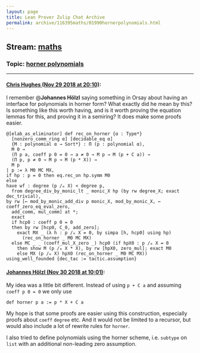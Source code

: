 ```yaml
---
layout: page
title: Lean Prover Zulip Chat Archive 
permalink: archive/116395maths/01990hornerpolynomials.html
---
```


## Stream: [maths](index.html)
### Topic: [horner polynomials](01990hornerpolynomials.html)

---

#### [Chris Hughes (Nov 29 2018 at 20:10)](https://leanprover.zulipchat.com/#narrow/stream/116395-maths/topic/horner%20polynomials/near/148810007):
I remember @**Johannes Hölzl**  saying something in Orsay about having an interface for polynomials in horner form? What exactly did he mean by this? Is something like this worth having, and is it worth proving the equation lemmas for this, and proving it in a semiring? It does make some proofs easier.
```lean
@[elab_as_eliminator] def rec_on_horner {α : Type*}
  [nonzero_comm_ring α] [decidable_eq α]
  {M : polynomial α → Sort*} : Π (p : polynomial α),
  M 0 →
  (Π p a, coeff p 0 = 0 → a ≠ 0 → M p → M (p + C a)) →
  (Π p, p ≠ 0 → M p → M (p * X)) →
  M p
| p := λ M0 MC MX,
if hp : p = 0 then eq.rec_on hp.symm M0
else
have wf : degree (p /ₘ X) < degree p,
  from degree_div_by_monic_lt _ monic_X hp (by rw degree_X; exact dec_trivial),
by rw [← mod_by_monic_add_div p monic_X, mod_by_monic_X, ← coeff_zero_eq_eval_zero,
  add_comm, mul_comm] at *;
  exact
  if hcp0 : coeff p 0 = 0
  then by rw [hcp0, C_0, add_zero];
    exact MX _ (λ h : p /ₘ X = 0, by simpa [h, hcp0] using hp)
      (rec_on_horner _ M0 MC MX)
  else MC _ _ (coeff_mul_X_zero _) hcp0 (if hpX0 : p /ₘ X = 0
    then show M (p /ₘ X * X), by rw [hpX0, zero_mul]; exact M0
    else MX (p /ₘ X) hpX0 (rec_on_horner _ M0 MC MX))
using_well_founded {dec_tac := tactic.assumption}
```

#### [Johannes Hölzl (Nov 30 2018 at 10:01)](https://leanprover.zulipchat.com/#narrow/stream/116395-maths/topic/horner%20polynomials/near/148849553):
My idea was a little bit different. Instead of using `p + C a` and assuming `coeff p 0 = 0` we only use
```lean
def horner p a := p * X + C a
```
My hope is that some proofs are easier using this construction, especially proofs about `coeff` `degree` etc. 
And it would not be limited to a recursor, but would also include a lot of rewrite rules for `horner`. 

I also tried to define polynomials using the horner scheme, i.e. `subtype` on `list` with an additional non-leading zero assumption.

